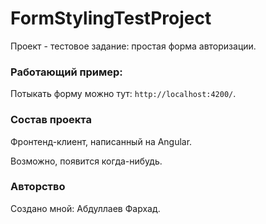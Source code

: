 # FormStylingTestProject

Проект - тестовое задание: простая форма авторизации.

### Работающий пример:

Потыкать форму можно тут: `http://localhost:4200/`. 

### Состав проекта

Фронтенд-клиент, написанный на Angular.

Возможно, появится когда-нибудь.

### Авторство
Создано мной: Абдуллаев Фархад.
